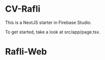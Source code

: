 # CV-Rafli

This is a NextJS starter in Firebase Studio.

To get started, take a look at src/app/page.tsx.
# Rafli-Web
